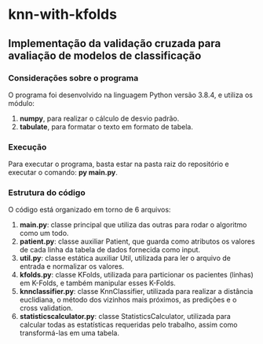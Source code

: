 # knn-with-kfolds

## Implementação da validação cruzada para avaliação de modelos de classificação

### Considerações sobre o programa

O programa foi desenvolvido na linguagem Python versão 3.8.4, e utiliza os módulo: 
1. **numpy**, para realizar o cálculo de desvio padrão.
2. **tabulate**, para formatar o texto em formato de tabela.

### Execução

Para executar o programa, basta estar na pasta raiz do repositório e executar o comando:
**py main.py**.

### Estrutura do código

O código está organizado em torno de 6 arquivos:
1. **main.py**: classe principal que utiliza das outras para rodar o algoritmo como um todo.
2. **patient.py**: classe auxiliar Patient, que guarda como atributos os valores de cada linha da tabela de dados fornecida como input.
3. **util.py**: classe estática auxiliar Util, utilizada para ler o arquivo de entrada e normalizar os valores.
4. **kfolds.py**: classe KFolds, utilizada para particionar os pacientes (linhas) em K-Folds, e também manipular esses K-Folds.
5. **knnclassifier.py**: classe KnnClassifier, utilizada para realizar a distância euclidiana, o método dos vizinhos mais próximos, as predições e o cross validation.
6. **statisticscalculator.py**: classe StatisticsCalculator, utilizada para calcular todas as estatísticas requeridas pelo trabalho, assim como transformá-las em uma tabela.
